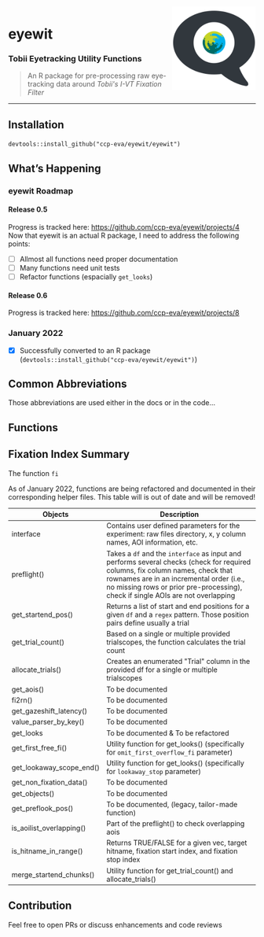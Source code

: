 <img align="right" width="170" src="assets/logo.svg">

# eyewit

### Tobii Eyetracking Utility Functions

> An R package for pre-processing raw eye-tracking data around _Tobii's I-VT Fixation Filter_

---

## Installation

`devtools::install_github("ccp-eva/eyewit/eyewit")`

## What’s Happening

### eyewit Roadmap

#### Release 0.5

Progress is tracked here: https://github.com/ccp-eva/eyewit/projects/4
Now that eyewit is an actual R package, I need to address the following points:

- [ ] Allmost all functions need proper documentation
- [ ] Many functions need unit tests
- [ ] Refactor functions (espacially `get_looks`)

#### Release 0.6

Progress is tracked here: https://github.com/ccp-eva/eyewit/projects/8

### January 2022

- [x] Successfully converted to an R package (`devtools::install_github("ccp-eva/eyewit/eyewit")`)

## Common Abbreviations

Those abbreviations are used either in the docs or in the code...

## Functions

## Fixation Index Summary

The function `fi`

As of January 2022, functions are being refactored and documented in their corresponding helper files. This table will is out of date and will be removed!

| **Objects**              | **Description**                                                                                                                                                                                                                                                |
| ------------------------ | -------------------------------------------------------------------------------------------------------------------------------------------------------------------------------------------------------------------------------------------------------------- |
| interface                | Contains user defined parameters for the experiment: raw files directory, x, y column names, AOI information, etc.                                                                                                                                             |
| preflight()              | Takes a `df` and the `interface` as input and performs several checks (check for required columns, fix column names, check that rownames are in an incremental order (i.e., no missing rows or prior pre-processing), check if single AOIs are not overlapping |
| get_startend_pos()       | Returns a list of start and end positions for a given `df` and a `regex` pattern. Those position pairs define usually a trial                                                                                                                                  |
| get_trial_count()        | Based on a single or multiple provided trialscopes, the function calculates the trial count                                                                                                                                                                    |
| allocate_trials()        | Creates an enumerated "Trial" column in the provided df for a single or multiple trialscopes                                                                                                                                                                   |
| get_aois()               | To be documented                                                                                                                                                                                                                                               |
| fi2rn()                  | To be documented                                                                                                                                                                                                                                               |
| get_gazeshift_latency()  | To be documented                                                                                                                                                                                                                                               |
| value_parser_by_key()    | To be documented                                                                                                                                                                                                                                               |
| get_looks                | To be documented & To be refactored                                                                                                                                                                                                                            |
| get_first_free_fi()      | Utility function for get_looks() (specifically for `omit_first_overflow_fi` parameter)                                                                                                                                                                         |
| get_lookaway_scope_end() | Utility function for get_looks() (specifically for `lookaway_stop` parameter)                                                                                                                                                                                  |
| get_non_fixation_data()  | To be documented                                                                                                                                                                                                                                               |
| get_objects()            | To be documented                                                                                                                                                                                                                                               |
| get_preflook_pos()       | To be documented, (legacy, tailor-made function)                                                                                                                                                                                                               |
| is_aoilist_overlapping() | Part of the preflight() to check overlapping aois                                                                                                                                                                                                              |
| is_hitname_in_range()    | Returns TRUE/FALSE for a given vec, target hitname, fixation start index, and fixation stop index                                                                                                                                                              |
| merge_startend_chunks()  | Utility function for get_trial_count() and allocate_trials()                                                                                                                                                                                                   |

## Contribution

Feel free to open PRs or discuss enhancements and code reviews
